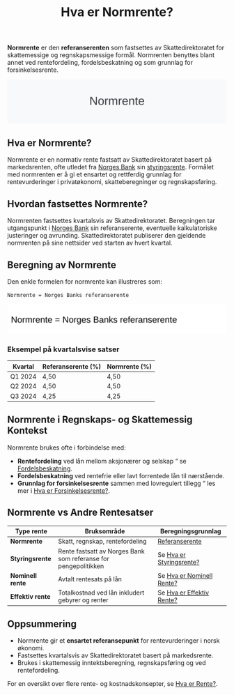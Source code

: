 ﻿---
title: "Hva er Normrente?"
meta_title: "Hva er Normrente?"
meta_description: '**Normrente** er den **referanserenten** som fastsettes av Skattedirektoratet for skattemessige og regnskapsmessige formål. Normrenten benyttes blant annet ved...'
slug: normrente
type: blog
layout: pages/single
---

**Normrente** er den **referanserenten** som fastsettes av Skattedirektoratet for skattemessige og regnskapsmessige formål. Normrenten benyttes blant annet ved rentefordeling, fordelsbeskatning og som grunnlag for forsinkelsesrente.

![Illustrasjon av Normrente](normrente-image.svg)

## Hva er Normrente?

Normrente er en normativ rente fastsatt av Skattedirektoratet basert på markedsrenten, ofte utledet fra [Norges Bank](/blogs/regnskap/norges-bank "Hva er Norges Bank? Rolle og Funksjoner i Norsk Økonomi") sin [styringsrente](/blogs/regnskap/styringsrente "Hva er Styringsrente? Komplett Guide til Norges Bank sin Styringsrente"). Formålet med normrenten er å gi et ensartet og rettferdig grunnlag for rentevurderinger i privatøkonomi, skatteberegninger og regnskapsføring.

## Hvordan fastsettes Normrente?

Normrenten fastsettes kvartalsvis av Skattedirektoratet. Beregningen tar utgangspunkt i [Norges Bank](/blogs/regnskap/norges-bank "Hva er Norges Bank? Rolle og Funksjoner i Norsk Økonomi") sin referanserente, eventuelle kalkulatoriske justeringer og avrunding. Skattedirektoratet publiserer den gjeldende normrenten på sine nettsider ved starten av hvert kvartal.

## Beregning av Normrente

Den enkle formelen for normrente kan illustreres som:

```text
Normrente = Norges Banks referanserente
```

![Formel for Normrente](normrente-formula.svg)

### Eksempel på kvartalsvise satser

| Kvartal    | Referanserente (%) | Normrente (%) |
|------------|--------------------|---------------|
| Q1 2024    | 4,50               | 4,50          |
| Q2 2024    | 4,50               | 4,50          |
| Q3 2024    | 4,25               | 4,25          |

## Normrente i Regnskaps- og Skattemessig Kontekst

Normrente brukes ofte i forbindelse med:

* **Rentefordeling** ved lån mellom aksjonærer og selskap “ se [Fordelsbeskatning](/blogs/regnskap/fordelsbeskatning "Hva er Fordelsbeskatning? Komplett Guide til Fordelsbeskatning av Rentefritt Lån").
* **Fordelsbeskatning** ved rentefrie eller lavt forrentede lån til nærstående.
* **Grunnlag for forsinkelsesrente** sammen med lovregulert tillegg “ les mer i [Hva er Forsinkelsesrente?](/blogs/regnskap/hva-er-forsinkelsesrente "Hva er Forsinkelsesrente? Komplett Guide til Lovpålagt Forsinkelsesrente i Norge").

## Normrente vs Andre Rentesatser

| Type rente         | Bruksområde                                      | Beregningsgrunnlag                       |
|--------------------|---------------------------------------------------|-------------------------------------------|
| **Normrente**      | Skatt, regnskap, rentefordeling                   | [Referanserente](/blogs/regnskap/normrente "Hva er Normrente? En Guide til Normrente og Referanserente") |
| **Styringsrente**  | Rente fastsatt av Norges Bank som referanse for pengepolitikken | Se [Hva er Styringsrente?](/blogs/regnskap/styringsrente "Hva er Styringsrente? Komplett Guide til Norges Bank sin Styringsrente") |
| **Nominell rente** | Avtalt rentesats på lån                           | Se [Hva er Nominell Rente?](/blogs/regnskap/hva-er-nominell-rente "Hva er Nominell Rente? En Guide til Nominell og Effektiv Rente") |
| **Effektiv rente** | Totalkostnad ved lån inkludert gebyrer og renter   | Se [Hva er Effektiv Rente?](/blogs/regnskap/hva-er-effektiv-rente "Hva er Effektiv Rente? Komplett Guide til Årlig Effektiv Rente") |

## Oppsummering

* Normrente gir et **ensartet referansepunkt** for rentevurderinger i norsk økonomi.
* Fastsettes kvartalsvis av Skattedirektoratet basert på markedsrente.
* Brukes i skattemessig inntektsberegning, regnskapsføring og ved rentefordeling.

For en oversikt over flere rente- og kostnadskonsepter, se [Hva er Rente?](/blogs/regnskap/hva-er-avkastning "Hva er Rente? Guide til Rente, NPV og Avkastning").










